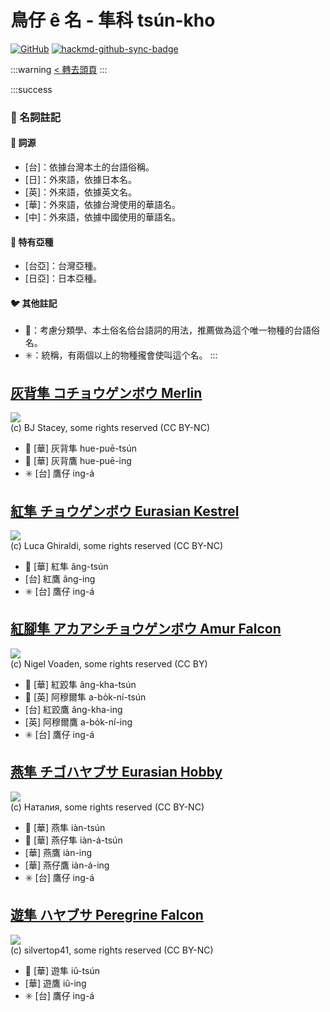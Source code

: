# 鳥仔 ê 名 - 隼科 tsún-kho

[![GitHub](https://img.shields.io/badge/GitHub-black?logo=github)](https://github.com/siansiansu/tsiau-a-e-mia)
[![hackmd-github-sync-badge](https://hackmd.io/6ntYgCWtTXmuRoYMLclQYQ/badge)](https://hackmd.io/6ntYgCWtTXmuRoYMLclQYQ)

:::warning
[< 轉去頭頁](https://hackmd.io/@siansiansu/Hy4VzNvha)
:::

:::success
### 📖 名詞註記

#### 📎 詞源

- [台]：依據台灣本土的台語俗稱。
- [日]：外來語，依據日本名。
- [英]：外來語，依據英文名。
- [華]：外來語，依據台灣使用的華語名。
- [中]：外來語，依據中國使用的華語名。

#### 🎏 特有亞種

- [台亞]：台灣亞種。
- [日亞]：日本亞種。

#### 🐦 其他註記

- 🎯：考慮分類學、本土俗名佮台語詞的用法，推薦做為這个唯一物種的台語俗名。
- ✳️：統稱，有兩個以上的物種攏會使叫這个名。
:::

## [灰背隼 コチョウゲンボウ Merlin](https://ebird.org/species/merlin)

![](https://inaturalist-open-data.s3.amazonaws.com/photos/200780/medium.jpg)
<br/>
(c) BJ Stacey, some rights reserved (CC BY-NC)

- 🎯 [華] 灰背隼 hue-puē-tsún
- 🎯 [華] 灰背鷹 hue-puē-ing
- ✳️ [台] 鷹仔 ing-á

## [紅隼 チョウゲンボウ Eurasian Kestrel](https://ebird.org/species/eurkes)

![](https://inaturalist-open-data.s3.amazonaws.com/photos/202734391/medium.jpg)
<br/>
(c) Luca Ghiraldi, some rights reserved (CC BY-NC)

- 🎯 [華] 紅隼 âng-tsún
- [台] 紅鷹 âng-ing
- ✳️ [台] 鷹仔 ing-á

## [紅腳隼 アカアシチョウゲンボウ Amur Falcon](https://ebird.org/species/amufal1)

![](https://inaturalist-open-data.s3.amazonaws.com/photos/1581574/medium.jpg)
<br/>
(c) Nigel Voaden, some rights reserved (CC BY)

- 🎯 [華] 紅跤隼 âng-kha-tsún
- 🎯 [英] 阿穆爾隼 a-bo̍k-ní-tsún
- [台] 紅跤鷹 âng-kha-ing
- [英] 阿穆爾鷹 a-bo̍k-ní-ing
- ✳️ [台] 鷹仔 ing-á

## [燕隼 チゴハヤブサ Eurasian Hobby](https://ebird.org/species/eurhob)

![](https://inaturalist-open-data.s3.amazonaws.com/photos/206987601/medium.jpeg)
<br/>
(c) Наталия, some rights reserved (CC BY-NC)

- 🎯 [華] 燕隼 iàn-tsún
- 🎯 [華] 燕仔隼 iàn-á-tsún
- [華] 燕鷹 iàn-ing
- [華] 燕仔鷹 iàn-á-ing
- ✳️ [台] 鷹仔 ing-á

## [遊隼 ハヤブサ Peregrine Falcon](https://ebird.org/species/perfal)

![](https://inaturalist-open-data.s3.amazonaws.com/photos/332585359/medium.jpg)
<br/>
(c) silvertop41, some rights reserved (CC BY-NC)

- 🎯 [華] 遊隼 iû-tsún
- [華] 遊鷹 iû-ing
- ✳️ [台] 鷹仔 ing-á
